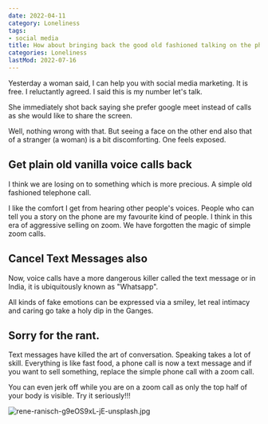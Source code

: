 ```yaml
---
date: 2022-04-11
category: Loneliness
tags:
- social media
title: How about bringing back the good old fashioned talking on the phone
categories: Loneliness
lastMod: 2022-07-16
---
```

Yesterday a woman said, I can help you with social media marketing. It is free. I reluctantly agreed. I said this is my number let's talk.

She immediately shot back saying she prefer google meet instead of calls as she would like to share the screen.

Well, nothing wrong with that. But seeing a face on the other end also that of a stranger (a woman) is a bit discomforting. One feels exposed.

## Get plain old vanilla voice calls back

I think we are losing on to something which is more precious. A simple old fashioned telephone call.

I like the comfort I get from hearing other people's voices. People who can tell you a story on the phone are my favourite kind of people. I think in this era of aggressive selling on zoom. We have forgotten the magic of simple zoom calls.  

## Cancel Text Messages also

Now, voice calls have a more dangerous killer called the text message or in India, it is ubiquitously known as "Whatsapp".

All kinds of fake emotions can be expressed via a smiley, let real intimacy and caring go take a holy dip in the Ganges.

## Sorry for the rant.

Text messages have killed the art of conversation. Speaking takes a lot of skill. Everything is like fast food, a phone call is now a text message and if you want to sell something, replace the simple phone call with a zoom call.

You can even jerk off while you are on a zoom call as only the top half of your body is visible. Try it seriously!!!

![rene-ranisch-g9eOS9xL-jE-unsplash.jpg](https://manojnayak.mataroa.blog/images/1c5b9a53.jpeg)
